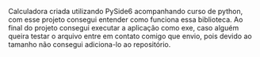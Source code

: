 Calculadora criada utilizando PySide6 acompanhando curso de python, com esse projeto consegui entender como funciona essa biblioteca. Ao final do projeto consegui executar a aplicação como exe, caso alguém queira testar o arquivo entre em contato comigo que envio, pois devido ao tamanho não consegui adiciona-lo ao repositório. 
